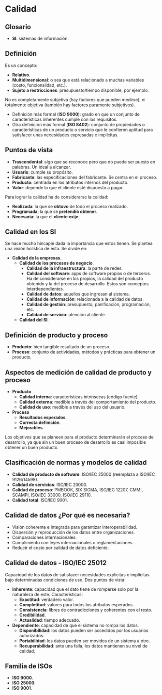 # Calidad

## Glosario

+ **SI**: sistemas de información.

## Definición

Es un concepto:
+ **Relativo**.
+ **Multidimensional**: o sea que está relacionado a muchas variables (costo, funcionalidad, etc.).
+ **Sujeto a restricciones**: presupuesto/tiempo disponible, por ejemplo.

No es completamente subjetiva (hay factores que pueden medirse), ni totalmente objetiva (también hay factores puramente subjetivos).

+ Definición más formal (**ISO 9000**): grado en que un conjunto de características inherentes cumple con los requisitos. 
+ Otra definición más formal (**ISO 8402**): conjunto de propiedades o características de un producto o servicio que le confieren aptitud para satisfacer unas necesidades expresadas e implícitas.

## Puntos de vista

+ **Trascendental**: algo que se reconoce pero que no puede ser puesto en palabras. Un ideal a alcanzar.
+ **Usuario**: cumple su propósito.
+ **Fabricante**: las especificaciones del fabricante. Se centra en el proceso.
+ **Producto**: centrada en los atributos internos del producto.
+ **Valor**: depende lo que el cliente esté dispuesto a pagar.

Para lograr la calidad ha de considerarse la calidad:
+ **Realizada**: la que se **obtuvo** de todo el proceso realizado.
+ **Programada**: la que se **pretendió obtener**.
+ **Necesaria**: la que el **cliente exije**.

## Calidad en los SI

Se hace mucho hincapié dada la importancia que estos tienen. Se plantea una visión holística de esta. Se divide en:

+ **Calidad de la empresas**.
    - **Calidad de los procesos de negocio**.
        * **Calidad de la infraestructura**: la parte de redes.
        * **Calidad del software**: apps de software propias o de terceros. Ha de considerarse en los propios, la calidad del producto obtenido y la del proceso de desarrollo. Estos son conceptos interdependientes.
        * **Calidad de datos**: aquellos que ingresan al sistema.
        * **Calidad de información**: relacionada a la calidad de datos.
        * **Calidad de gestión**: presupuesto, panificación, programación, etc.
        * **Calidad de servicio**: atención al cliente.
    - **Calidad del SI**.
    
## Definición de producto y proceso

+ **Producto**: bien tangible resultado de un proceso.
+ **Proceso**: conjunto de actividades, métodos y prácticas para obtener un producto.

## Aspectos de medición de calidad de producto y proceso

+ **Producto**
    - **Calidad interna**: características intrínsecas (código fuente).
    - **Calidad externa**: medible a través del comportamiento del producto.
    - **Calidad de uso**: medible a través del uso del usuario.
+ **Proceso**
    - **Resultados esperados**.
    - **Correcta definición**.
    - **Mejorables**.
    
Los objetivos que se planeen para el producto determinarán el proceso de desarrollo, ya que sin un buen proceso de desarrollo es casi imposible obtener un buen producto.

## Clasificación de normas y modelos de calidad

+ **Calidad de producto de software**: ISO/IEC 25000 (reemplaza a ISO/IEC 9126/14598).
+ **Calidad de servicios**: ISO/IEC 20000.
+ **Calidad de proceso**: PMBOOK, SIX SIGMA, ISO/IEC 12207, CMMI, SCAMPI, ISO/IEC 33000, ISO/IEC 29110.
+ **Calidad total**: ISO/IEC 9001.

## Calidad de datos ¿Por qué es necesaria?

+ Visión coherente e integrada para garantizar interoperabilidad.
+ Dispersión y reproducción de los datos entre organizaciones.
+ Comparaciones internacionales.
+ Cumplimiento con leyes internacionales o reglamentaciones.
+ Reducir el costo por calidad de datos deficiente.

## Calidad de datos - ISO/IEC 25012

Capacidad de los datos de satisfacer necesidades explícitas o implícitas bajo determinadas condiciones de uso. Dos puntos de vista:
+ **Inherente**: capacidad que el dato tiene de romperse solo por la naturaleza de este. Características:
    - **Exactitud**: verdadero valor.
    - **Completitud**: valores para todos los atributos esperados.
    - **Consistencia**: libres de contradicciones y coherentes con el resto.
    - **Credibilidad**.
    - **Actualidad**: tiempo adecuado.
+ **Dependiente**: capacidad de que el sistema no rompa los datos.
    - **Disponibilidad**: los datos pueden ser accedidos por los usuarios autorizados.
    - **Portabilidad**: los datos pueden ser movidos de un sistema a otro.
    - **Recuperabilidad**: ante una falla, los datos mantienen su nivel de calidad.

## Familia de ISOs

+ **ISO 9000**.
+ **ISO 25000**.
+ **ISO 9001**.



